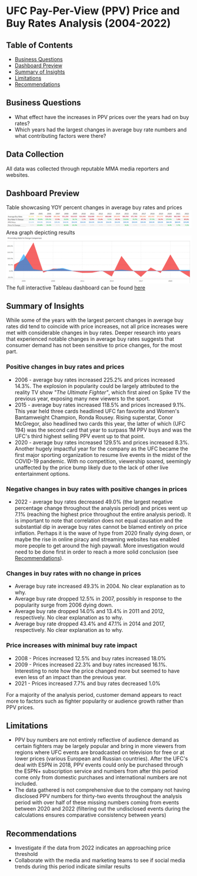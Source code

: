 # UFC Pay-Per-View (PPV) Price and Buy Rates Analysis (2004-2022)
## Table of Contents
- [Business Questions](#business-questions)
- [Dashboard Preview](#dashboard-preview)
- [Summary of Insights](#summary-of-insights)
- [Limitations](#limitations)
- [Recommendations](#recommendations)

## Business Questions  
- What effect have the increases in PPV prices over the years had on buy rates?
- Which years had the largest changes in average buy rate numbers and what contributing factors were there?

## Data Collection
All data was collected through reputable MMA media reporters and websites.

## Dashboard Preview
Table showcasing YOY percent changes in average buy rates and prices
![dashboard_table](assets/dashboard_table.png)
Area graph depicting results
![dashboard_graph](assets/dashboard_graph.png)
The full interactive Tableau dashboard can be found [here](https://public.tableau.com/app/profile/jed.jovellanos/viz/UFCPPVBuyRatevsPrice2004-2022/Dashboard4)

## Summary of Insights
While some of the years with the largest percent changes in average buy rates did tend to coincide with price increases, not all price increases were met with considerable changes in buy rates. Deeper research into years that experienced notable changes in average buy rates suggests that consumer demand has not been sensitive to price changes, for the most part.
  
### Positive changes in buy rates and prices
- 2006 - average buy rates increased 225.2% and prices increased 14.3%. The explosion in popularity could be largely attributed to the reality TV show _"The Ultimate Fighter"_, which first aired on Spike TV the previous year, exposing many new viewers to the sport.
- 2015 - average buy rates increased 118.5% and prices increased 9.1%. This year held three cards headlined UFC fan favorite and Women's Bantamweight Champion, Ronda Rousey. Rising superstar, Conor McGregor, also headlined two cards this year, the latter of which (UFC 194) was the second card that year to surpass 1M PPV buys and was the UFC's third highest selling PPV event up to that point. 
- 2020 - average buy rates increased 129.5% and prices increased 8.3%. Another hugely impactful year for the company as the UFC became the first major sporting organization to resume live events in the midst of the COVID-19 pandemic. With no competition, viewership soared, seemingly unaffected by the price bump likely due to the lack of other live entertainment options.

### Negative changes in buy rates with positive changes in prices
- 2022 - average buy rates decreased 49.0% (the largest negative percentage change throughout the analysis period) and prices went up 7.1% (reaching the highest price throughout the entire analysis period). It is important to note that correlation does not equal causation and the substantial dip in average buy rates cannot be blamed entirely on price inflation. Perhaps it is the wave of hype from 2020 finally dying down, or maybe the rise in online piracy and streaming websites has enabled more people to get around the high paywall. More investigation would need to be done first in order to reach a more solid conclusion (see [Recommendations](#recommendations)).

### Changes in buy rates with no change in prices
- Average buy rate increased 49.3% in 2004. No clear explanation as to why.
- Average buy rate dropped 12.5% in 2007, possibly in response to the popularity surge from 2006 dying down.
- Average buy rate dropped 14.0% and 13.4% in 2011 and 2012, respectively. No clear explanation as to why.
- Average buy rate dropped 43.4% and 47.1% in 2014 and 2017, respectively. No clear explanation as to why.

### Price increases with minimal buy rate impact
- 2008 - Prices increased 12.5% and buy rates increased 18.0%
- 2009 - Prices increased 22.3% and buy rates increased 16.1%. Interesting to note how the price changed more but seemed to have even less of an impact than the previous year.
- 2021 - Prices increased 7.7% and buy rates decreased 1.0%
  
For a majority of the analysis period, customer demand appears to react more to factors such as fighter popularity or audience growth rather than PPV prices.
 
## Limitations
- PPV buy numbers are not entirely reflective of audience demand as certain fighters may be largely popular and bring in more viewers from regions where UFC events are broadcasted on television for free or at lower prices (various European and Russian countries). After the UFC's deal with ESPN in 2018, PPV events could only be purchased through the ESPN+ subscription service and numbers from after this period come only from domestic purchases and international numbers are not included.
- The data gathered is not comprehensive due to the company not having disclosed PPV numbers for thirty-two events throughout the analysis period with over half of these missing numbers coming from events between 2020 and 2022 (filtering out the undisclosed events during the calculations ensures comparative consistency between years)

## Recommendations
- Investigate if the data from 2022 indicates an approaching price threshold
- Collaborate with the media and marketing teams to see if social media trends during this period indicate similar results 



